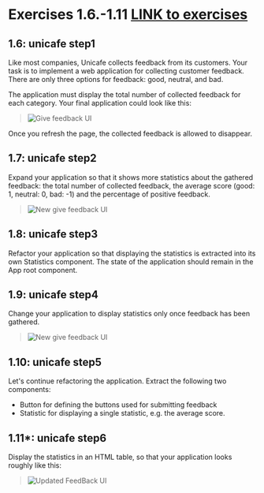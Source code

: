 # Exercises 1.6.-1.11 [LINK to exercises](https://fullstackopen.com/en/part1/a_more_complex_state_debugging_react_apps#exercises-1-6-1-14)

## 1.6: unicafe step1
Like most companies, Unicafe collects feedback from its customers. Your task is to implement a web application for collecting customer feedback. There are only three options for feedback: good, neutral, and bad.

The application must display the total number of collected feedback for each category. Your final application could look like this:

> ![Give feedback UI](https://fullstackopen.com/static/d4fe767d6d8eb46f1dd21334f5f9e46e/14be6/13e.png)

Once you refresh the page, the collected feedback is allowed to disappear.

## 1.7: unicafe step2
Expand your application so that it shows more statistics about the gathered feedback: the total number of collected feedback, the average score (good: 1, neutral: 0, bad: -1) and the percentage of positive feedback.

> ![New give feedback UI](https://fullstackopen.com/static/0a5d15ae9f055a15cb469b9c9223df41/14be6/14e.png)

## 1.8: unicafe step3
Refactor your application so that displaying the statistics is extracted into its own Statistics component. The state of the application should remain in the App root component.

## 1.9: unicafe step4
Change your application to display statistics only once feedback has been gathered.
> ![New give feedback UI](https://fullstackopen.com/static/b453d7533ae85dcaf3eccf342a353c58/14be6/15e.png)

## 1.10: unicafe step5
Let's continue refactoring the application. Extract the following two components:
* Button for defining the buttons used for submitting feedback
* Statistic for displaying a single statistic, e.g. the average score.

## 1.11*: unicafe step6
Display the statistics in an HTML table, so that your application looks roughly like this:

> ![Updated FeedBack UI](https://fullstackopen.com/static/a74acccc17aafb02b3801ffa1fcc0fdc/14be6/16e.png)